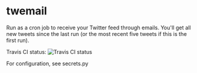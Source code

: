 twemail
=======

Run as a cron job to receive your Twitter feed through emails. You'll get all new tweets since the last run (or the most recent five tweets if this is the first run).

Travis CI status: ![Travis CI status](https://travis-ci.org/tangentmonger/twemail-py.svg?branch=master "Travis CI status")

For configuration, see secrets.py


